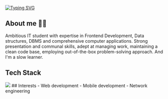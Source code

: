 [![Typing SVG](https://readme-typing-svg.herokuapp.com?font=Fira+Code&pause=1000&color=006AF7&width=435&lines=Hi+there!+%F0%9F%91%8B+I'm+Ayush+Singh+Panwar%2C)](https://git.io/typing-svg)

## About me 🧑‍💻
Ambitious IT student with expertise in Frontend Development, Data structures, DBMS and comprehensive computer applications.
Strong presentation and communal skills, adept at managing work, maintaining a clean code base, employing out-of-the-box problem-solving approach. And I'm a slow learner.

## Tech Stack
<img src="https://img.shields.io/badge/HTML5-E34F26?style=for-the-badge&logo=html5&logoColor=white](https://sdmntpreastus.oaiusercontent.com/files/00000000-02b0-61f9-9ea1-dbda718fafa2/raw?se=2025-08-15T18%3A49%3A31Z&sp=r&sv=2024-08-04&sr=b&scid=c3184e4b-3e9b-5b85-be8b-9285f9787cae&skoid=02b7f7b5-29f8-416a-aeb6-99464748559d&sktid=a48cca56-e6da-484e-a814-9c849652bcb3&skt=2025-08-15T01%3A46%3A42Z&ske=2025-08-16T01%3A46%3A42Z&sks=b&skv=2024-08-04&sig=y7YDaBxYTbf7qa7Pme3V6VA%2BSXLSoROcVY2uz3nu/hc%3D" />
## Interests
- Web development
- Mobile development
- Network engineering

